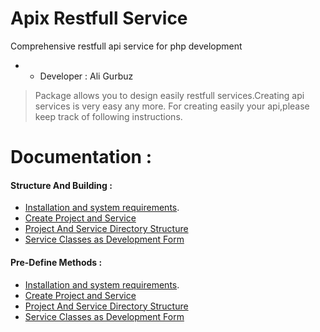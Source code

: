 # Apix Restfull Service
Comprehensive restfull api service for php development
* - Developer : Ali Gurbuz

> Package allows you to design easily restfull services.Creating api services is very easy any more.
> For creating easily your api,please keep track of following instructions.

# Documentation :
#### Structure And Building :
* [Installation and system requirements](https://github.com/aligurbuz/apix/blob/master/docs/installation.md).
* [Create Project and Service](https://github.com/aligurbuz/apix/blob/master/docs/projectSetUp.md)
* [Project And Service Directory Structure](https://github.com/aligurbuz/apix/blob/master/docs/serviceDirectoryStructure.md)
* [Service Classes as Development Form](https://github.com/aligurbuz/apix/blob/master/docs/serviceClasses.md)

#### Pre-Define Methods :
* [Installation and system requirements](https://github.com/aligurbuz/apix/blob/master/docs/installation.md).
* [Create Project and Service](https://github.com/aligurbuz/apix/blob/master/docs/projectSetUp.md)
* [Project And Service Directory Structure](https://github.com/aligurbuz/apix/blob/master/docs/serviceDirectoryStructure.md)
* [Service Classes as Development Form](https://github.com/aligurbuz/apix/blob/master/docs/serviceClasses.md)
